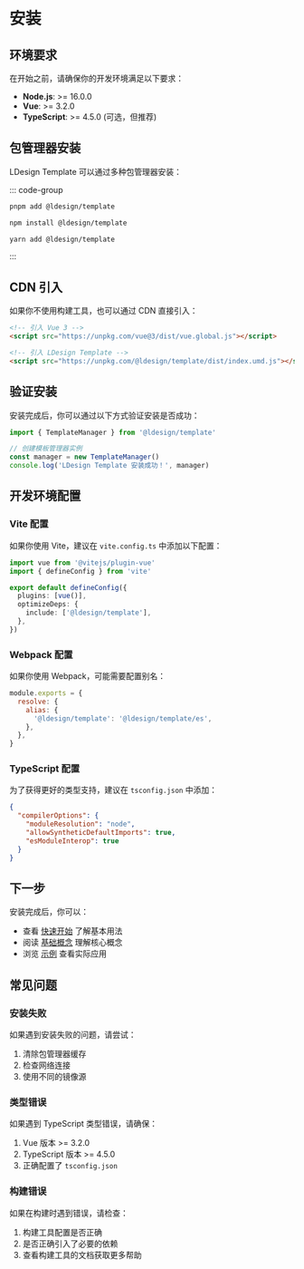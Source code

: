 # 安装

## 环境要求

在开始之前，请确保你的开发环境满足以下要求：

- **Node.js**: >= 16.0.0
- **Vue**: >= 3.2.0
- **TypeScript**: >= 4.5.0 (可选，但推荐)

## 包管理器安装

LDesign Template 可以通过多种包管理器安装：

::: code-group

```bash [pnpm]
pnpm add @ldesign/template
```

```bash [npm]
npm install @ldesign/template
```

```bash [yarn]
yarn add @ldesign/template
```

:::

## CDN 引入

如果你不使用构建工具，也可以通过 CDN 直接引入：

```html
<!-- 引入 Vue 3 -->
<script src="https://unpkg.com/vue@3/dist/vue.global.js"></script>

<!-- 引入 LDesign Template -->
<script src="https://unpkg.com/@ldesign/template/dist/index.umd.js"></script>
```

## 验证安装

安装完成后，你可以通过以下方式验证安装是否成功：

```typescript
import { TemplateManager } from '@ldesign/template'

// 创建模板管理器实例
const manager = new TemplateManager()
console.log('LDesign Template 安装成功！', manager)
```

## 开发环境配置

### Vite 配置

如果你使用 Vite，建议在 `vite.config.ts` 中添加以下配置：

```typescript
import vue from '@vitejs/plugin-vue'
import { defineConfig } from 'vite'

export default defineConfig({
  plugins: [vue()],
  optimizeDeps: {
    include: ['@ldesign/template'],
  },
})
```

### Webpack 配置

如果你使用 Webpack，可能需要配置别名：

```javascript
module.exports = {
  resolve: {
    alias: {
      '@ldesign/template': '@ldesign/template/es',
    },
  },
}
```

### TypeScript 配置

为了获得更好的类型支持，建议在 `tsconfig.json` 中添加：

```json
{
  "compilerOptions": {
    "moduleResolution": "node",
    "allowSyntheticDefaultImports": true,
    "esModuleInterop": true
  }
}
```

## 下一步

安装完成后，你可以：

- 查看 [快速开始](./getting-started.md) 了解基本用法
- 阅读 [基础概念](./concepts.md) 理解核心概念
- 浏览 [示例](../examples/) 查看实际应用

## 常见问题

### 安装失败

如果遇到安装失败的问题，请尝试：

1. 清除包管理器缓存
2. 检查网络连接
3. 使用不同的镜像源

### 类型错误

如果遇到 TypeScript 类型错误，请确保：

1. Vue 版本 >= 3.2.0
2. TypeScript 版本 >= 4.5.0
3. 正确配置了 `tsconfig.json`

### 构建错误

如果在构建时遇到错误，请检查：

1. 构建工具配置是否正确
2. 是否正确引入了必要的依赖
3. 查看构建工具的文档获取更多帮助

